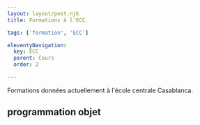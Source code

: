 ```yaml
---
layout: layout/post.njk 
title: Formations à l'ECC.

tags: ['formation', 'ECC']

eleventyNavigation:
  key: ECC
  parent: Cours
  order: 2

---
```


Formations données actuellement à l'école centrale Casablanca.

## programmation objet
